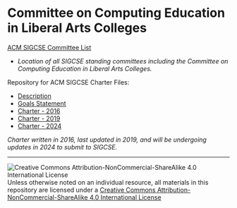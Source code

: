 # Committee on Computing Education in Liberal Arts Colleges #
[ACM SIGCSE Committee List](https://sigcse.org/programs/committees/index.html)

- *Location of all SIGCSE standing committees including the Committee on Computing Education in Liberal Arts Colleges.*

Repository for ACM SIGCSE Charter Files:

- [Description](description.md)
- [Goals Statement](goals.md)
- [Charter - 2016](charter-2016.md)
- [Charter - 2019](charter-2019.md)
- [Charter - 2024](charter-2024.md)

*Charter written in 2016, last updated in 2019, and will be undergoing updates in 2024 to submit to SIGCSE.*

___
![Creative Commons Attribution-NonCommercial-ShareAlike 4.0 International License](https://i.creativecommons.org/l/by-nc-sa/4.0/88x31.png "Creative Commons Attribution-NonCommercial-ShareAlike 4.0 International License") Unless otherwise noted on an individual resource, all materials in this repository are licensed under a [Creative Commons Attribution-NonCommercial-ShareAlike 4.0 International License](http://creativecommons.org/licenses/by-nc-sa/4.0/)
